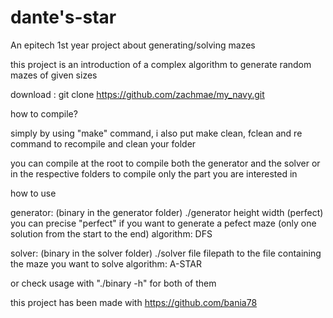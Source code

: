 # dante's-star
An epitech 1st year project about generating/solving mazes

this project is an introduction of a complex algorithm to generate random mazes of given sizes

download : git clone https://github.com/zachmae/my_navy.git

how to compile?

simply by using "make" command, i also put make clean, fclean and re command to recompile and clean your folder

you can compile at the root to compile both the generator and the solver or in the respective folders to compile only the part you are interested in

how to use

  generator: (binary in the generator folder)
    ./generator height width (perfect)
      you can precise "perfect" if you want to generate a pefect maze (only one solution from the start to the end)
      algorithm: DFS

  solver: (binary in the solver folder)
    ./solver file
      filepath to the file containing the maze you want to solve
      algorithm: A-STAR
      
or check usage with "./binary -h" for both of them

this project has been made with https://github.com/bania78
